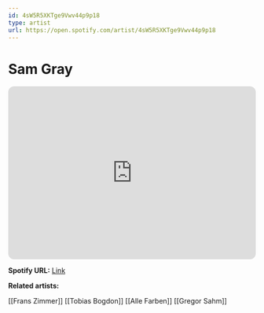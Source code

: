 ```yaml
---
id: 4sW5R5XKTge9Vwv44p9p18
type: artist
url: https://open.spotify.com/artist/4sW5R5XKTge9Vwv44p9p18
---
```

# Sam Gray

<iframe style="border-radius:12px" src="https://open.spotify.com/embed/artist/4sW5R5XKTge9Vwv44p9p18" width="100%" height="352" frameBorder="0" allowfullscreen="" allow="autoplay; clipboard-write; encrypted-media; fullscreen; picture-in-picture" loading="lazy"></iframe>

**Spotify URL:** [Link](https://open.spotify.com/artist/4sW5R5XKTge9Vwv44p9p18)

**Related artists:**

[[Frans Zimmer]]
[[Tobias Bogdon]]
[[Alle Farben]]
[[Gregor Sahm]]

